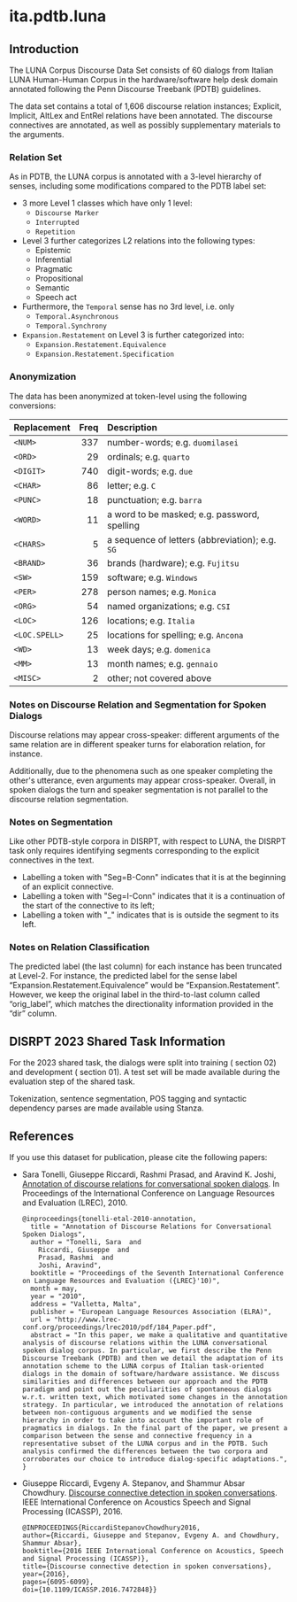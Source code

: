 # ita.pdtb.luna

## Introduction

The LUNA Corpus Discourse Data Set consists of 60 dialogs from Italian LUNA Human-Human Corpus in the hardware/software help desk domain annotated following the Penn Discourse Treebank (PDTB) guidelines. 

The data set contains a total of 1,606 discourse relation instances; Explicit, Implicit, AltLex and EntRel relations have been annotated. The discourse connectives are annotated, as well as possibly supplementary materials to the arguments.

### Relation Set

As in PDTB, the LUNA corpus is annotated with a 3-level hierarchy of senses, including some modifications compared to the PDTB label set:
- 3 more Level 1 classes which have only 1 level:
    - `Discourse Marker`
    - `Interrupted`
    - `Repetition`
- Level 3  further categorizes L2 relations into the following types:
    - Epistemic
    - Inferential
    - Pragmatic
    - Propositional
    - Semantic
    - Speech act
- Furthermore, the `Temporal` sense has no 3rd level, i.e. only
    - `Temporal.Asynchronous`
    - `Temporal.Synchrony`
- `Expansion.Restatement` on Level 3 is further categorized into:
    - `Expansion.Restatement.Equivalence`
    - `Expansion.Restatement.Specification`


### Anonymization

The data has been anonymized at token-level using the following conversions:

| Replacement   | Freq | Description                                     |
|:--------------|-----:|:------------------------------------------------|
| `<NUM>`       |  337 | number-words; e.g. `duomilasei`                 |
| `<ORD>`       |   29 | ordinals; e.g. `quarto`                         |
| `<DIGIT>`     |  740 | digit-words; e.g. `due`                         |
| `<CHAR>`      |   86 | letter; e.g. `C`                                |
| `<PUNC>`      |   18 | punctuation; e.g. `barra`                       |
| `<WORD>`      |   11 | a word to be masked; e.g. password, spelling    |
| `<CHARS>`     |    5 | a sequence of letters (abbreviation); e.g. `SG` |
| `<BRAND>`     |   36 | brands (hardware); e.g. `Fujitsu`               |
| `<SW>`        |  159 | software; e.g. `Windows`                        |
| `<PER>`       |  278 | person names; e.g. `Monica`                     |
| `<ORG>`       |   54 | named organizations; e.g. `CSI`                 |
| `<LOC>`       |  126 | locations; e.g. `Italia`                        |
| `<LOC.SPELL>` |   25 | locations for spelling; e.g. `Ancona`           |
| `<WD>`        |   13 | week days; e.g. `domenica`                      |
| `<MM>`        |   13 | month names; e.g. `gennaio`                     |
| `<MISC>`      |    2 | other; not covered above                        |


### Notes on Discourse Relation and Segmentation for Spoken Dialogs  

Discourse relations may appear cross-speaker: different arguments of the same relation are in different speaker turns for elaboration relation, for instance.

Additionally, due to the phenomena such as one speaker completing the other's utterance, even arguments may appear cross-speaker.
Overall, in spoken dialogs the turn and speaker segmentation is not parallel to the discourse relation segmentation.


### Notes on Segmentation

Like other PDTB-style corpora in DISRPT, with respect to LUNA, the DISRPT task only requires identifying segments corresponding to the explicit connectives in the text.

  * Labelling a token with "Seg=B-Conn" indicates that it is at the beginning of an explicit connective.
  * Labelling a token with "Seg=I-Conn" indicates that it is a continuation of the start of the connective
   to its left;
  * Labelling a token with "_" indicates that is is outside the segment to its left.


### Notes on Relation Classification

The predicted label (the last column) for each instance has been truncated at Level-2. 
For instance, the predicted label for the sense label “Expansion.Restatement.Equivalence” would be “Expansion.Restatement”. 
However, we keep the original label in the third-to-last column called “orig_label”, which matches the directionality information provided in the “dir” column.


## DISRPT 2023 Shared Task Information

For the 2023 shared task, the dialogs were split into training ( section 02) and development ( section 01).
A test set will be made available during the evaluation step of the shared task.

Tokenization, sentence segmentation, POS tagging and syntactic dependency parses are made available using Stanza.



## References

If you use this dataset for publication, please cite the following papers:

- Sara Tonelli, Giuseppe Riccardi, Rashmi Prasad, and Aravind K. Joshi,
  [Annotation of discourse relations for conversational spoken dialogs](http://www.lrec-conf.org/proceedings/lrec2010/pdf/184_Paper.pdf).
  In Proceedings of the International Conference on Language Resources and Evaluation (LREC), 2010.
  ```
  @inproceedings{tonelli-etal-2010-annotation,
    title = "Annotation of Discourse Relations for Conversational Spoken Dialogs",
    author = "Tonelli, Sara  and
      Riccardi, Giuseppe  and
      Prasad, Rashmi  and
      Joshi, Aravind",
    booktitle = "Proceedings of the Seventh International Conference on Language Resources and Evaluation ({LREC}'10)",
    month = may,
    year = "2010",
    address = "Valletta, Malta",
    publisher = "European Language Resources Association (ELRA)",
    url = "http://www.lrec-conf.org/proceedings/lrec2010/pdf/184_Paper.pdf",
    abstract = "In this paper, we make a qualitative and quantitative analysis of discourse relations within the LUNA conversational spoken dialog corpus. In particular, we first describe the Penn Discourse Treebank (PDTB) and then we detail the adaptation of its annotation scheme to the LUNA corpus of Italian task-oriented dialogs in the domain of software/hardware assistance. We discuss similarities and differences between our approach and the PDTB paradigm and point out the peculiarities of spontaneous dialogs w.r.t. written text, which motivated some changes in the annotation strategy. In particular, we introduced the annotation of relations between non-contiguous arguments and we modified the sense hierarchy in order to take into account the important role of pragmatics in dialogs. In the final part of the paper, we present a comparison between the sense and connective frequency in a representative subset of the LUNA corpus and in the PDTB. Such analysis confirmed the differences between the two corpora and corroborates our choice to introduce dialog-specific adaptations.",
  }
  ```
  

- Giuseppe Riccardi, Evgeny A. Stepanov, and Shammur Absar Chowdhury.
 [ Discourse connective detection in spoken conversations](https://ieeexplore.ieee.org/document/7472848).
  IEEE International Conference on Acoustics Speech and Signal Processing (ICASSP), 2016.
  ```
  @INPROCEEDINGS{RiccardiStepanovChowdhury2016,
  author={Riccardi, Giuseppe and Stepanov, Evgeny A. and Chowdhury, Shammur Absar},
  booktitle={2016 IEEE International Conference on Acoustics, Speech and Signal Processing (ICASSP)},
  title={Discourse connective detection in spoken conversations},
  year={2016}, 
  pages={6095-6099},
  doi={10.1109/ICASSP.2016.7472848}}
  ```
